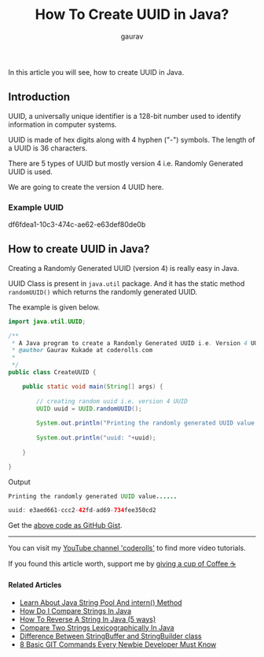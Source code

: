 ﻿---
layout: post
title: "How To Create UUID in Java?"
author: gaurav
image: assets/images/2020-12-23/create-uuid-in-java.webp
categories: [Java, Core Java, String]
description: "In this article you will see, how to create UUID in Java."
hidden: false
---

In this article you will see, how to create UUID in Java.

## Introduction

UUID, a universally unique identifier is a 128-bit number used to identify information in computer systems.

UUID is made of hex digits along with 4 hyphen ("-") symbols. The length of a UUID is 36 characters.

There are 5 types of UUID but mostly version 4 i.e. Randomly Generated UUID is used.

We are going to create the version 4 UUID here.

### Example UUID

df6fdea1-10c3-474c-ae62-e63def80de0b

## How to create UUID in Java?

Creating a Randomly Generated UUID (version 4) is really easy in Java.

UUID Class is present in  `java.util` package. And it has the static method `randomUUID()` which returns the randomly generated UUID.

The example is given below.

```java
import java.util.UUID;

/**
 * A Java program to create a Randomly Generated UUID i.e. Version 4 UUID
 * @author Gaurav Kukade at coderolls.com
 *
 */
public class CreateUUID {

	public static void main(String[] args) {
		
		// creating random uuid i.e. version 4 UUID
		UUID uuid = UUID.randomUUID();
		
		System.out.println("Printing the randomly generated UUID value......\n");
		
		System.out.println("uuid: "+uuid);
		
	}

}

```
Output
```java
Printing the randomly generated UUID value......

uuid: e3aed661-ccc2-42fd-ad69-734fee350cd2

```

Get the [above code as GitHub Gist](https://gist.github.com/gauravkukade/395f314c549969bd300d72c7e032dbcb).

--------

You can visit my [YouTube channel 'coderolls'](https://www.youtube.com/channel/UCl31HHUdQbSHOQfc9L-wo3w?view_as=subscriber?sub_confirmation=1) to find more video tutorials.

If you found this article worth, support me by  [giving a cup of Coffee ☕](https://www.paypal.me/GauravKukade)

#### Related Articles

-   [Learn About Java String Pool And intern() Method](https://coderolls.com/java-string-pool-and-intern-method/)
-   [How Do I Compare Strings In Java](https://coderolls.com/compare-strings-in-java/)
-   [How To Reverse A String In Java (5 ways)](https://coderolls.com/reverse-a-string-in-java/)
-   [Compare Two Strings Lexicographically In Java](https://coderolls.com/compare-two-strings-lexicographically-in-java/)
-   [Difference Between StringBuffer and StringBuilder class](https://coderolls.com/difference-between-stringbuffer-and-stringbuilder/)
-   [8 Basic GIT Commands Every Newbie Developer Must Know](https://coderolls.com/basic-git-commands/)
